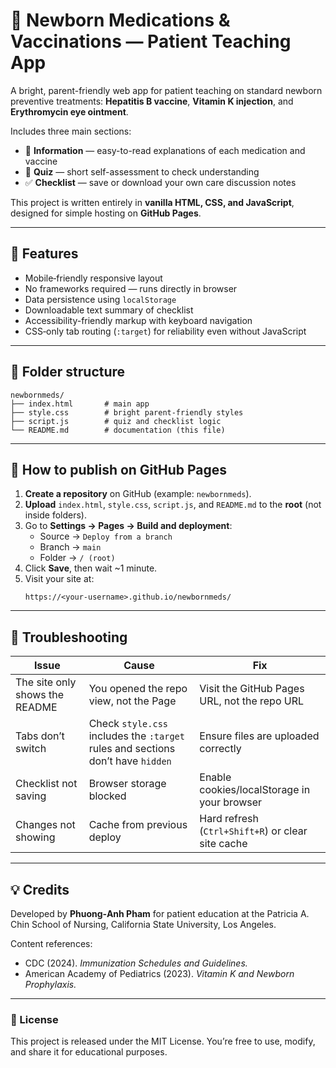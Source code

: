# 🍼 Newborn Medications & Vaccinations — Patient Teaching App

A bright, parent-friendly web app for patient teaching on standard newborn preventive treatments: **Hepatitis B vaccine**, **Vitamin K injection**, and **Erythromycin eye ointment**.

Includes three main sections:
- 🧾 **Information** — easy-to-read explanations of each medication and vaccine
- 🧠 **Quiz** — short self-assessment to check understanding
- ✅ **Checklist** — save or download your own care discussion notes

This project is written entirely in **vanilla HTML, CSS, and JavaScript**, designed for simple hosting on **GitHub Pages**.

---

## 🌈 Features
- Mobile‑friendly responsive layout
- No frameworks required — runs directly in browser
- Data persistence using `localStorage`
- Downloadable text summary of checklist
- Accessibility-friendly markup with keyboard navigation
- CSS‑only tab routing (`:target`) for reliability even without JavaScript

---

## 📁 Folder structure
```
newbornmeds/
├── index.html       # main app
├── style.css        # bright parent-friendly styles
├── script.js        # quiz and checklist logic
└── README.md        # documentation (this file)
```

---

## 🚀 How to publish on GitHub Pages

1. **Create a repository** on GitHub (example: `newbornmeds`).
2. **Upload** `index.html`, `style.css`, `script.js`, and `README.md` to the **root** (not inside folders).
3. Go to **Settings → Pages → Build and deployment**:
   - Source → `Deploy from a branch`
   - Branch → `main`
   - Folder → `/ (root)`
4. Click **Save**, then wait ~1 minute.
5. Visit your site at:
   ```
   https://<your-username>.github.io/newbornmeds/
   ```

---

## 🧩 Troubleshooting

| Issue | Cause | Fix |
|-------|--------|-----|
| The site only shows the README | You opened the repo view, not the Page | Visit the GitHub Pages URL, not the repo URL |
| Tabs don’t switch | Check `style.css` includes the `:target` rules and sections don’t have `hidden` | Ensure files are uploaded correctly |
| Checklist not saving | Browser storage blocked | Enable cookies/localStorage in your browser |
| Changes not showing | Cache from previous deploy | Hard refresh (`Ctrl+Shift+R`) or clear site cache |

---

## 💡 Credits
Developed by **Phuong‑Anh Pham** for patient education at the Patricia A. Chin School of Nursing, California State University, Los Angeles.

Content references:
- CDC (2024). *Immunization Schedules and Guidelines.*
- American Academy of Pediatrics (2023). *Vitamin K and Newborn Prophylaxis.*

---

### 🩵 License
This project is released under the MIT License. You’re free to use, modify, and share it for educational purposes.

